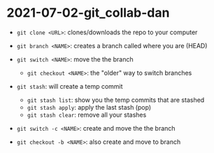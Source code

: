 # 2021-07-02-git_collab-dan

- `git clone <URL>`: clones/downloads the repo to your computer

- `git branch <NAME>`: creates a branch called <NAME> where you are (HEAD)
- `git switch <NAME>`: move the the branch <NAME>
    - `git checkout <NAME>`: the "older" way to switch branches
- `git stash`: will create a temp commit
    - `git stash list`: show you the temp commits that are stashed
    - `git stash apply`: apply the last stash (pop)
    - `git stash clear`: remove all your stashes
- `git switch -c <NAME>`: create and move the the branch <NAME>
- `git checkout -b <NAME>`: also create and move to branch <NAME>
